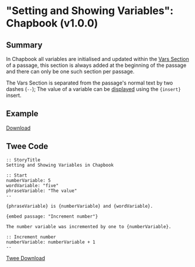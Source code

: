 # "Setting and Showing Variables": Chapbook (v1.0.0)

## Summary

In Chapbook all variables are initialised and updated within the [Vars Section](https://klembot.github.io/chapbook/guide/state/the-vars-section.html) of a passage, this section is always added at the beginning of the passage and there can only be one such section per passage.

The Vars Section is separated from the passage's normal text by two dashes (`--`); The value of a variable can be [displayed](https://klembot.github.io/chapbook/guide/state/displaying-variables.html) using the `{insert}` insert.

## Example

[Download](chapbook_settingandshowing_example.html)

## Twee Code

```twee
:: StoryTitle
Setting and Showing Variables in Chapbook

:: Start
numberVariable: 5
wordVariable: "five"
phraseVariable: "The value"
--

{phraseVariable} is {numberVariable} and {wordVariable}.

{embed passage: "Increment number"}

The number variable was incremented by one to {numberVariable}.

:: Increment number
numberVariable: numberVariable + 1
--

```

[Twee Download](chapbook_settingandshowing_twee.txt)
